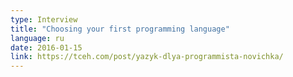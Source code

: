 ```yaml
---
type: Interview
title: "Choosing your first programming language"
language: ru
date: 2016-01-15
link: https://tceh.com/post/yazyk-dlya-programmista-novichka/
---
```

